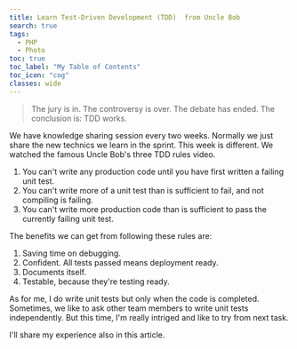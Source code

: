 ```yaml
---
title: Learn Test-Driven Development (TDD)  from Uncle Bob
search: true
tags: 
  - PHP
  - Photo
toc: true
toc_label: "My Table of Contents"
toc_icon: "cog"
classes: wide
---
```


> The jury is in. The controversy is over. The debate has ended. The conclusion is: TDD works.


We have knowledge sharing session every two weeks. Normally we just share the new technics we learn in the sprint. This week is different. We watched the famous Uncle Bob's three TDD rules video.

1. You can't write any production code until you have first written a failing unit test.
2. You can't write more of a unit test than is sufficient to fail, and not compiling is failing.
3. You can't write more production code than is sufficient to pass the currently failing unit test.

The benefits we can get from following these rules are:
1. Saving time on debugging.
2. Confident. All tests passed means deployment ready.
3. Documents itself.
4. Testable, because they're testing ready.

As for me, I do write unit tests but only when the code is completed. Sometimes, we like to ask other team members to write unit tests independently. But this time, I'm really intriged and like to try from next task.

I'll share my experience also in this article.